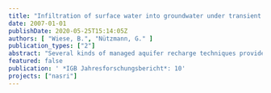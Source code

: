 ```yaml
---
title: "Infiltration of surface water into groundwater under transient pressure gradients"
date: 2007-01-01
publishDate: 2020-05-25T15:14:05Z
authors: [ "Wiese, B.", "Nützmann, G." ]
publication_types: ["2"]
abstract: "Several kinds of managed aquifer recharge techniques provide very good purification of surface water since more than 100 years. In order to maintain a reliable supply of clean water, they are becoming increasingly popular all over the world. Especially bank filtration methods require low technical effort. Exemplarily, at a test site at Lake Tegel, Berlin, Germany, the hydraulic processes of infiltration are modelled. By means of 3D long term regional and transient hydraulic modelling it was detected that the existing approaches for determining the leakance induce large errors in the water balance and describe the infiltration zone insufficiently. The leakance could be identified to be triggered by the groundwater table, causing air exchange and intrusion of atmospheric oxygen, which reduces clogging by altered redox conditions by at least one order of magnitude. This causes that changes of the groundwater table are mitigated much more than previously assumed. Taking these findings into account, a transient water balance is determined and bank filtration ratios are quantified."
featured: false
publication: ' *IGB Jahresforschungsbericht*: 10'
projects: ["nasri"]
---
```


